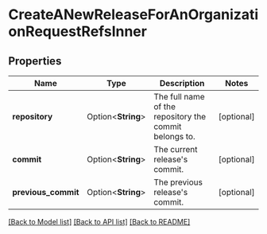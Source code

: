 # CreateANewReleaseForAnOrganizationRequestRefsInner

## Properties

Name | Type | Description | Notes
------------ | ------------- | ------------- | -------------
**repository** | Option<**String**> | The full name of the repository the commit belongs to. | [optional]
**commit** | Option<**String**> | The current release's commit. | [optional]
**previous_commit** | Option<**String**> | The previous release's commit. | [optional]

[[Back to Model list]](../README.md#documentation-for-models) [[Back to API list]](../README.md#documentation-for-api-endpoints) [[Back to README]](../README.md)


